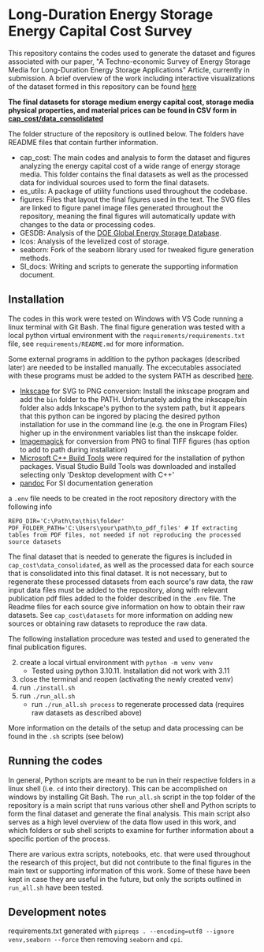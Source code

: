 # Long-Duration Energy Storage Energy Capital Cost Survey

This repository contains the codes used to generate the dataset and figures associated with our paper, "A Techno-economic Survey of Energy Storage Media for Long-Duration Energy Storage Applications" Article, currently in submission. A brief overview of the work including interactive visualizations of the dataset formed in this repository can be found [here](https://energy-storage-analysis.github.io/LDES-Viability.html)

**The final datasets for storage medium energy capital cost, storage media physical properties, and material prices can be found in CSV form in [cap_cost/data_consolidated](cap_cost/data_consolidated/)**

The folder structure of the repository is outlined below. The folders have README files that contain further information.

* cap_cost: The main codes and analysis to form the dataset and figures analyzing the energy capital cost of a wide range of energy storage media. This folder contains the final datasets as well as the processed data for individual sources used to form the final datasets. 
* es_utils: A package of utility functions used throughout the codebase.
* figures: Files that layout the final figures used in the text. The SVG files are linked to figure panel image files generated throughout the repository, meaning the final figures will automatically update with changes to the data or processing codes.  
* GESDB: Analysis of the [DOE Global Energy Storage Database](https://sandia.gov/ess-ssl/gesdb/public/index.html).
* lcos: Analysis of the levelized cost of storage. 
* seaborn: Fork of the seaborn library used for tweaked figure generation methods.
* SI_docs: Writing and scripts to generate the supporting information document. 

## Installation

The codes in this work were tested on Windows with VS Code running a linux terminal with Git Bash. The final figure generation was tested with a local python virtual environment with the `requirements/requirements.txt` file, see `requirements/README.md` for more information.  

Some external programs in addition to the python packages (described later) are needed to be installed manually. The excecutables associated with these programs must be added to the system PATH as described [here](https://www.architectryan.com/2018/03/17/add-to-the-path-on-windows-10/).
* [Inkscape](https://inkscape.org/) for SVG to PNG conversion: Install the inkscape program and add the `bin` folder to the PATH. Unfortunately adding the inkscape/bin folder also adds Inkscape's python to the system path, but it appears that this python can be ingored by placing the desired python installation for use in the command line (e.g. the one in Program Files) higher up in the environment variables list than the inskcape folder. 
* [Imagemagick](https://imagemagick.org/script/download.php) for conversion from PNG to final TIFF figures (has option to add to path during installation)
* [Microsoft C++ Build Tools](https://visualstudio.microsoft.com/visual-cpp-build-tools/) were required for the installation of python packages. Visual Studio Build Tools was downloaded and installed selecting only 'Desktop development with C++'
* [pandoc](https://github.com/jgm/pandoc) For SI documentation generation




a `.env` file needs to be created in the root repository directory with the following info
```
REPO_DIR='C:\Path\to\this\folder'
PDF_FOLDER_PATH='C:\Users\your\path\to_pdf_files' # If extracting tables from PDF files, not needed if not reproducing the processed source datasets 
```

The final dataset that is needed to generate the figures is included in `cap_cost\data_consolidated`, as well as the processed data for each source that is consolidated into this final dataset. It is not necessary, but to regenerate these processed datasets from each source's raw data, the raw input data files must be added to the repository, along with relevant publication pdf files added to the folder described in the `.env` file. The Readme files for each source give information on how to obtain their raw datasets. See `cap_cost\datasets` for more information on adding new sources or obtaining raw datasets to reproduce the raw data.

The following installation procedure was tested and used to generated the final publication figures. 

2. create a local virtual environment with `python -m venv venv` 
    * Tested using python 3.10.11. Installation did not work with 3.11
3. close the terminal and reopen (activating the newly created venv)
4. run `./install.sh` 
5. run `./run_all.sh` 
    * run `./run_all.sh process` to regenerate processed data (requires raw datasets as described above)

More information on the details of the setup and data processing can be found in the `.sh` scripts (see below)

## Running the codes

In general, Python scripts are meant to be run in their respective folders in a linux shell (i.e. `cd` into their directory). This can be accomplished on windows by installing Git Bash. The `run_all.sh` script in the top folder of the repository is a main script that runs various other shell and Python scripts to form the final dataset and generate the final analysis. This main script also serves as a high level overview of the data flow used in this work, and which folders or sub shell scripts to examine for further information about a specific portion of the process. 

There are various extra scripts, notebooks, etc. that were used throughout the research of this project, but did not contribute to the final figures in the main text or supporting information of this work. Some of these have been kept in case they are useful in the future, but only the scripts outlined in `run_all.sh` have been tested. 


## Development notes

requirements.txt generated with `pipreqs . --encoding=utf8 --ignore venv,seaborn --force` then removing `seaborn` and `cpi`. 
